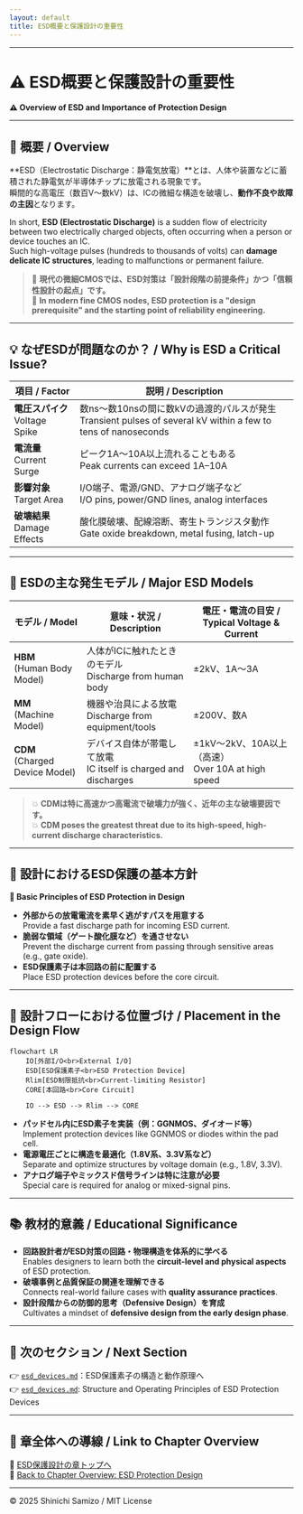 ```yaml
---
layout: default
title: ESD概要と保護設計の重要性
---
```


---

# ⚠️ ESD概要と保護設計の重要性  
**⚠️ Overview of ESD and Importance of Protection Design**

---

## 📘 概要 / Overview

**ESD（Electrostatic Discharge：静電気放電）**とは、人体や装置などに蓄積された静電気が半導体チップに放電される現象です。  
瞬間的な高電圧（数百V〜数kV）は、ICの微細な構造を破壊し、**動作不良や故障の主因**となります。

In short, **ESD (Electrostatic Discharge)** is a sudden flow of electricity between two electrically charged objects, often occurring when a person or device touches an IC.  
Such high-voltage pulses (hundreds to thousands of volts) can **damage delicate IC structures**, leading to malfunctions or permanent failure.

> 🎯 **現代の微細CMOSでは、ESD対策は「設計段階の前提条件」かつ「信頼性設計の起点」です。**  
> 🎯 **In modern fine CMOS nodes, ESD protection is a "design prerequisite" and the starting point of reliability engineering.**

---

## 💡 なぜESDが問題なのか？ / Why is ESD a Critical Issue?

| 項目 / Factor       | 説明 / Description |
|---------------------|--------------------|
| **電圧スパイク**<br>Voltage Spike | 数ns〜数10nsの間に数kVの過渡的パルスが発生<br>Transient pulses of several kV within a few to tens of nanoseconds |
| **電流量**<br>Current Surge | ピーク1A〜10A以上流れることもある<br>Peak currents can exceed 1A–10A |
| **影響対象**<br>Target Area | I/O端子、電源/GND、アナログ端子など<br>I/O pins, power/GND lines, analog interfaces |
| **破壊結果**<br>Damage Effects | 酸化膜破壊、配線溶断、寄生トランジスタ動作<br>Gate oxide breakdown, metal fusing, latch-up |

---

## 🧪 ESDの主な発生モデル / Major ESD Models

| モデル / Model | 意味・状況 / Description | 電圧・電流の目安 / Typical Voltage & Current |
|----------------|---------------------------|---------------------------------------------|
| **HBM**<br>(Human Body Model) | 人体がICに触れたときのモデル<br>Discharge from human body | ±2kV、1A〜3A |
| **MM**<br>(Machine Model) | 機器や治具による放電<br>Discharge from equipment/tools | ±200V、数A |
| **CDM**<br>(Charged Device Model) | デバイス自体が帯電して放電<br>IC itself is charged and discharges | ±1kV〜2kV、10A以上（高速）<br>Over 10A at high speed |

> 💥 **CDMは特に高速かつ高電流で破壊力が強く、近年の主な破壊要因です。**  
> 💥 **CDM poses the greatest threat due to its high-speed, high-current discharge characteristics.**

---

## 🔧 設計におけるESD保護の基本方針  
**🔧 Basic Principles of ESD Protection in Design**

- **外部からの放電電流を素早く逃がすパスを用意する**  
  Provide a fast discharge path for incoming ESD current.
- **脆弱な領域（ゲート酸化膜など）を通させない**  
  Prevent the discharge current from passing through sensitive areas (e.g., gate oxide).
- **ESD保護素子は本回路の前に配置する**  
  Place ESD protection devices before the core circuit.

---

## 🔁 設計フローにおける位置づけ / Placement in the Design Flow

```mermaid
flowchart LR
    IO[外部I/O<br>External I/O]
    ESD[ESD保護素子<br>ESD Protection Device]
    Rlim[ESD制限抵抗<br>Current-limiting Resistor]
    CORE[本回路<br>Core Circuit]

    IO --> ESD --> Rlim --> CORE
```

- **パッドセル内にESD素子を実装（例：GGNMOS、ダイオード等）**  
  Implement protection devices like GGNMOS or diodes within the pad cell.
- **電源電圧ごとに構造を最適化（1.8V系、3.3V系など）**  
  Separate and optimize structures by voltage domain (e.g., 1.8V, 3.3V).
- **アナログ端子やミックスド信号ラインは特に注意が必要**  
  Special care is required for analog or mixed-signal pins.

---

## 📚 教材的意義 / Educational Significance

- **回路設計者がESD対策の回路・物理構造を体系的に学べる**  
  Enables designers to learn both the **circuit-level and physical aspects** of ESD protection.
- **破壊事例と品質保証の関連を理解できる**  
  Connects real-world failure cases with **quality assurance practices**.
- **設計段階からの防御的思考（Defensive Design）を育成**  
  Cultivates a mindset of **defensive design from the early design phase**.

---

## 🔗 次のセクション / Next Section

👉 [`esd_devices.md`](./esd_devices.md)：ESD保護素子の構造と動作原理へ  
👉 [`esd_devices.md`](./esd_devices.md): Structure and Operating Principles of ESD Protection Devices

---

## 🧭 章全体への導線 / Link to Chapter Overview

📂 [ESD保護設計の章トップへ](../d_chapter3_esd_protection_design/README.md)  
📂 [Back to Chapter Overview: ESD Protection Design](../d_chapter3_esd_protection_design/README.md)

---

© 2025 Shinichi Samizo / MIT License



